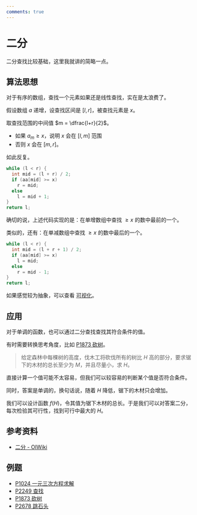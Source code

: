 ```yaml
---
comments: true
---
```


# 二分

二分查找比较基础，这里我就讲的简略一点。

## 算法思想

对于有序的数组，查找一个元素如果还是线性查找，实在是太浪费了。

假设数组 $a$ 递增，设查找区间是 $[l,r]$，被查找元素是 $x$。

取查找范围的中间值 $m = \dfrac{l+r}{2}$。

- 如果 $a_m \geqslant x$，说明 $x$ 会在 $[l,m]$ 范围
- 否则 $x$ 会在 $[m,r]$。

如此反复。

```cpp
while (l < r) {
  int mid = (l + r) / 2;
  if (aa[mid] >= x)
    r = mid;
  else
    l = mid + 1;
}
return l;
```

确切的说，上述代码实现的是：在单增数组中查找 $\geqslant x$ 的数中最前的一个。

类似的，还有：在单减数组中查找 $\geqslant x$ 的数中最后的一个。

```cpp
while (l < r) {
  int mid = (l + r + 1) / 2;
  if (aa[mid] >= x)
    l = mid;
  else
    r = mid - 1;
}
return l;
```

如果感觉较为抽象，可以查看 [可视化](https://www.cs.usfca.edu/~galles/visualization/Search.html)。

## 应用

对于单调的函数，也可以通过二分查找查找其符合条件的值。

有时需要转换思考角度，比如 [P1873 砍树](https://www.luogu.com.cn/problem/P1873)。

> 给定森林中每棵树的高度，伐木工将砍伐所有的树比 $H$ 高的部分，要求锯下的木材的总长至少为 $M$，并且尽量小，求 $H$。

直接计算一个值可能不太容易，但我们可以较容易的判断某个值是否符合条件。

同时，答案是单调的，换句话说，随着 $H$ 降低，锯下的木材只会增加。

我们可以设计函数 $f(H)$，令其值为锯下木材的总长。于是我们可以对答案二分，每次检验其可行性，找到可行中最大的 $H$。

## 参考资料

- [二分 - OIWiki](https://oi-wiki.org/basic/binary/)

## 例题

- [P1024 一元三次方程求解](https://www.luogu.com.cn/problem/P1024)
- [P2249 查找](https://www.luogu.com.cn/problem/P2249)
- [P1873 砍树](https://www.luogu.com.cn/problem/P1873)
- [P2678 跳石头](https://www.luogu.com.cn/problem/P2678)
